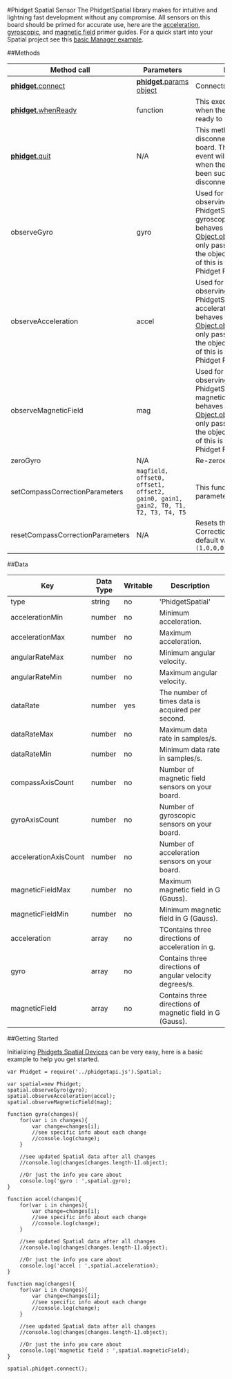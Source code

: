 #Phidget Spatial Sensor
The PhidgetSpatial library makes for intuitive and lightning fast development without any compromise. All sensors on this board should be primed for accurate use, here are the [acceleration](http://www.phidgets.com/docs/Accelerometer_Primer), [gyroscopic](http://www.phidgets.com/docs/Gyroscope_Primer), and [magnetic field](http://www.phidgets.com/docs/Compass_Primer) primer guides. For a quick start into your Spatial project see this [basic Manager example](https://github.com/RIAEvangelist/node-phidget-API/blob/master/examples/spatial.js).

##Methods

|Method call|Parameters|Description|
|---|---|---|
|[__phidget__.connect](https://github.com/RIAEvangelist/node-phidget-API/blob/master/docs/Phidget.md)|[__phidget__.params object](https://github.com/RIAEvangelist/node-phidget-API/blob/master/docs/Phidget.md#connecting--phidgetparams)|Connects the Phidget Spatial|
|[__phidget__.whenReady](https://github.com/RIAEvangelist/node-phidget-API/blob/master/docs/Phidget.md)|function |This executes a function when the Phidgets RFID is ready to be used.|
|[__phidget__.quit](https://github.com/RIAEvangelist/node-phidget-API/blob/master/docs/Phidget.md)|N/A |This method requests a disconnect from the phidget board.  The disconnected event will be dispatched when the connection has been successfully disconnected. |
|observeGyro|gyro|Used for asynchronously observing the changes to the PhidgetSpatial board's gyroscopic sensors. This behaves much like the JS [Object.observe](https://developer.mozilla.org/en-US/docs/Web/JavaScript/Reference/Global_Objects/Object/observe), however you only pass the handler, not the object or accept list. All of this is handled by the Phidget Framework.|
|observeAcceleration|accel|Used for asynchronously observing the changes to the PhidgetSpatial board's acceleration axes. This behaves much like the JS [Object.observe](https://developer.mozilla.org/en-US/docs/Web/JavaScript/Reference/Global_Objects/Object/observe), however you only pass the handler, not the object or accept list. All of this is handled by the Phidget Framework. |
|observeMagneticField|mag|Used for asynchronously observing the changes to the PhidgetSpatial board's magnetic field sensors. This behaves much like the JS [Object.observe](https://developer.mozilla.org/en-US/docs/Web/JavaScript/Reference/Global_Objects/Object/observe), however you only pass the handler, not the object or accept list. All of this is handled by the Phidget Framework. |
|zeroGyro|N/A| Re-zeroes the gyroscope.|
|setCompassCorrectionParameters|`magfield, offset0, offset1, offset2, gain0, gain1, gain2, T0, T1, T2, T3, T4, T5`|This function adjusts the parameters of the compass.|
|resetCompassCorrectionParameters|N/A|Resets the Compass Correction Parameters to default values:`(1,0,0,0,1,1,1,0,0,0,0,0,0)`|

##Data
 
|Key|Data Type|Writable|Description|
|---|---|---|---|
|type|string|no|'PhidgetSpatial'|
|accelerationMin|number|no|Minimum acceleration.|
|accelerationMax|number|no|Maximum acceleration.|
|angularRateMax|number|no|Minimum angular velocity.|
|angularRateMin|number|no|Maximum angular velocity.|
|dataRate|number|yes|The number of times data is acquired per second. |
|dataRateMax|number|no|Maximum data rate in samples/s.|
|dataRateMin|number|no|Minimum data rate in samples/s.|
|compassAxisCount|number|no|Number of magnetic field sensors on your board.|
|gyroAxisCount|number|no|Number of gyroscopic sensors on your board.|
|accelerationAxisCount|number|no|Number of acceleration sensors on your board.|
|magneticFieldMax|number|no|Maximum magnetic field in G (Gauss).|
|magneticFieldMin|number|no|Minimum magnetic field in G (Gauss).|
|acceleration|array|no|TContains three directions of acceleration in g.|
|gyro|array|no|Contains three directions of angular velocity degrees/s.|
|magneticField|array|no|Contains three directions of magnetic field in G (Gauss).|

##Getting Started

Initializing [Phidgets Spatial Devices](http://www.phidgets.com/products.php?category=1) can be very easy, here is a basic example to help you get started.

    var Phidget = require('../phidgetapi.js').Spatial;

    var spatial=new Phidget;
    spatial.observeGyro(gyro);
    spatial.observeAcceleration(accel);
    spatial.observeMagneticField(mag);

    function gyro(changes){
        for(var i in changes){
            var change=changes[i];
            //see specific info about each change
            //console.log(change);
        }

        //see updated Spatial data after all changes
        //console.log(changes[changes.length-1].object);

        //Or just the info you care about
        console.log('gyro : ',spatial.gyro);
    }

    function accel(changes){
        for(var i in changes){
            var change=changes[i];
            //see specific info about each change
            //console.log(change);
        }

        //see updated Spatial data after all changes
        //console.log(changes[changes.length-1].object);

        //Or just the info you care about
        console.log('accel : ',spatial.acceleration);
    }

    function mag(changes){
        for(var i in changes){
            var change=changes[i];
            //see specific info about each change
            //console.log(change);
        }

        //see updated Spatial data after all changes
        //console.log(changes[changes.length-1].object);

        //Or just the info you care about
        console.log('magnetic field : ',spatial.magneticField);
    }

    spatial.phidget.connect();
